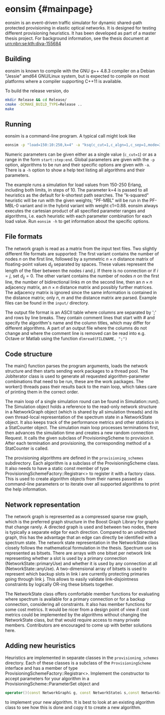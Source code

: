 eonsim {#mainpage}
======

eonsim is an event-driven traffic simulator for dynamic shared-path protected provisioning in elastic optical networks. It is designed for testing different provisioning heuristics.
It has been developed as part of a master thesis project. For background information, see the thesis document at [urn:nbn:se:kth:diva-155684](http://urn.kb.se/resolve?urn=urn%3Anbn%3Ase%3Akth%3Adiva-155684)

Building
--------

eonsim is known to compile with the GNU g++ 4.8.3 compiler on a Debian "Jessie" amd64 GNU/Linux system, but is expected to compile on most platforms where a compiler supporting C++11 is available.

To build the release version, do
~~~Bash
mkdir Release && cd Release/
cmake -DCMAKE_BUILD_TYPE=Release ..
make
~~~

Running
-------
eonsim is a command-line program. A typical call might look like

~~~Bash
eonsim -p "load=150:10:250,k=4" -a "ksq(c_cut=1,c_algn=1,c_sep=1,mode=3),pfmbl(c1=0:0.88:0.88)" -t 2 -i inputfile -o outputfile
~~~

Numeric parameters can be given either as a single value (`c_cut=1`) or as a range in the form `start:step:end`.
Global parameters are given with the `-p` option, algorithms to be run and their specific options are given with `-a`.
There is a `-h` option to show a help text listing all algorithms and their parameters.

The example runs a simulation for load values from 150-250 Erlang, including both limits, in steps of 10. The parameter k=4 is passed to all heuristics as the default for k-shortest path searches. The "k-squared" heuristic will be run with the given weights; "PF-MBL" will be run in the PF-MBL-0 variant and in the hybrid variant with weight c1=0.88. eonsim always executes the cartesian product of all specified parameter ranges and algorithms, i.e. each heuristic with each parameter combination for each load value. Run `eonsim -h` to get information about the specific options.

File formats
------------

The network graph is read as a matrix from the input text files. Two slightly different file formats are supported:
The first variant contains the number of nodes $n$ on the first line, followed by a symmetric $n\times n$ distance matrix of floating-point values $d_{ij}$ separated by spaces. These values represent the length of the fiber between the nodes $i$ and $j$. If there is no connection or if $i=j$, set $d_{ij}=0$.
The other variant contains the number of nodes $n$ on the first line, the number of bidirectional links $m$ on the second line, then an $n\times n$ adjacency matrix, an $n\times n$ distance matrix and possibly further matrices. The adjacency matrix is ignored since the same information is contained in the distance matrix; only $n$, $m$ and the distance matrix are parsed.
Example files can be found in the `input/` directory.

The output file format is an ASCII table where columns are separated by ';' and rows by line breaks. They contain comment lines that start with # and specify the algorithm's name and the column titles, which may differ for different algorithms. A part of an output file where the columns do not change and where the comment line is removed can be read into e.g. Octave or Matlab using the function
`dlmread(FILENAME, ";")`

Code structure
--------------

The main() function parses the program arguments, loads the network structure and then starts sending work packages to a thread pool. The JobIterator class is used to generate all requested algorithm-parameter combinations that need to be run, these are the work packages. The worker() threads pass their results back to the main loop, which takes care of printing them in the correct order.

The main loop of a single simulation round can be found in Simulation::run(). The Simulation object holds a reference to the read-only network structure in a NetworkGraph object (which is shared by all simulation threads) and its own thread-local representation of the spectrum state in a NetworkState object. It also keeps track of the performance metrics and other statistics in a StatCounter object.
The simulation main loop processes terminations first, then advances the simulation time and creates a new random connection Request. It calls the given subclass of ProvisioningScheme to provision it. After each termination and provisioning, the corresponding method of a StatCounter is called.

The provisioning algorithms are defined in the `provisioning_schemes` subdirectory. Each algorithm is a subclass of the ProvisioningScheme class. It also needs to have a static const member of type ProvisioningSchemeFactory::Registrar<> to register it with a factory class. This is used to create algorithm objects from their names passed as command-line parameters or to iterate over all supported algorithms to print the help information.


Network representation
----------------------

The network graph is represented as a compressed sparse row graph, which is the preferred graph structure in the Boost Graph Library for graphs that change rarely. A directed graph is used and between two nodes, there is typically a separate edge for each direction. Compared to an undirected graph, this has the advantage that an edge can directly be identified with a spectrum state.
The network state representation in the NetworkState class closely follows the mathematical formulation in the thesis.
Spectrum use is represented as bitsets. There are arrays with one bitset per network link representing whether a slot is used by a primary connection (NetworkState::primaryUse) and whether it is used by any connection at all (NetworkState::anyUse). A two-dimensional array of bitsets is used to represent which backup slots in link i are currently protecting primaries going through link j. This allows to easily validate link-disjointness constraints by logically OR-ing these bitsets together.

The NetworkState class offers comfortable member functions for evaluating where spectrum is available for a primary connection or for a backup connection, considering all constraints. It also has member functions for some cost metrics. It would be nicer from a design point of view if cost metrics could be implemented by the algorithms without changing the NetworkState class, but that would require access to many private members. Contributors are encouraged to come up with better solutions here.

Adding new heuristics
---------------------

Heuristics are implemented in separate classes in the `provisioning_schemes` directory. Each of these classes is a subclass of the `ProvisioningScheme` interface and has a member of type ProvisioningSchemeFactory::Registrar<>.
Implement the constructor to accept parameters for your algorithm in a ProvisioningScheme::ParameterSet object and
~~~cpp
operator()(const NetworkGraph& g, const NetworkState& s,const NetworkGraph::DijkstraData &data,const Request& r)
~~~
to implement your new algorithm. It is best to look at an existing algorithm class to see how this is done and copy it to create a new algorithm.

